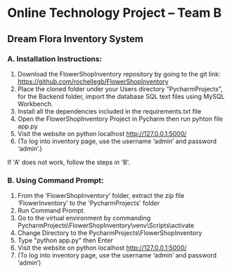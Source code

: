 #   Online Technology Project – Team B
##  Dream Flora Inventory System
### A. Installation Instructions:
1.	Download the FlowerShopInventory repository by going to the git link: 
https://github.com/rochellegb/FlowerShopInventory
2.	Place the cloned folder under your Users directory “PycharmProjects”, for the Backend folder, import the database SQL text files using MySQL Workbench.
3.  Install all the dependencies included in the requirements.txt file
4.	Open the FlowerShopInventory Project in Pycharm then run pyhton file app.py 
5.  Visit the website on python localhost http://127.0.0.1:5000/
6. (To log into inventory page, use the username ‘admin’ and password ‘admin’.)

If 'A' does not work, follow the steps in 'B'.

### B. Using Command Prompt:
1.	From the ‘FlowerShopInventory’ folder, extract the zip file ‘FlowerInventory’ to the 'PycharmProjects' folder
2.	Run Command Prompt.
3.	Go to the virtual environment by commanding PycharmProjects\FlowerShopInventory\venv\Scripts\activate
4.	Change Directory to the PycharmProjects\FlowerShopInventory
5.	Type "python app.py" then Enter
6.	Visit the website on python localhost http://127.0.0.1:5000/
7. (To log into inventory page, use the username ‘admin’ and password ‘admin’)
